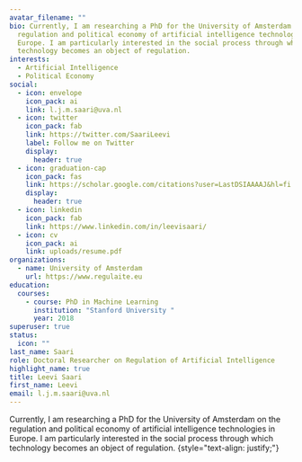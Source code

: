 ```yaml
---
avatar_filename: ""
bio: Currently, I am researching a PhD for the University of Amsterdam on the
  regulation and political economy of artificial intelligence technologies in
  Europe. I am particularly interested in the social process through which
  technology becomes an object of regulation.
interests:
  - Artificial Intelligence
  - Political Economy
social:
  - icon: envelope
    icon_pack: ai
    link: l.j.m.saari@uva.nl
  - icon: twitter
    icon_pack: fab
    link: https://twitter.com/SaariLeevi
    label: Follow me on Twitter
    display:
      header: true
  - icon: graduation-cap
    icon_pack: fas
    link: https://scholar.google.com/citations?user=LastDSIAAAAJ&hl=fi
    display:
      header: true
  - icon: linkedin
    icon_pack: fab
    link: https://www.linkedin.com/in/leevisaari/
  - icon: cv
    icon_pack: ai
    link: uploads/resume.pdf
organizations:
  - name: University of Amsterdam
    url: https://www.regulaite.eu
education:
  courses:
    - course: PhD in Machine Learning
      institution: "Stanford University "
      year: 2018
superuser: true
status:
  icon: ""
last_name: Saari
role: Doctoral Researcher on Regulation of Artificial Intelligence
highlight_name: true
title: Leevi Saari
first_name: Leevi
email: l.j.m.saari@uva.nl
---
```

Currently, I am researching a PhD for the University of Amsterdam on the regulation and political economy of artificial intelligence technologies in Europe. I am particularly interested in the social process through which technology becomes an object of regulation.
{style="text-align: justify;"}
